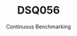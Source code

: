 ---
layout: default
title: DSQ056
subtitle: Continuous Benchmarking
selected: TPC-DS
expanded: Benchmarking
benchmark: /individual_results/DSQ056.html
---